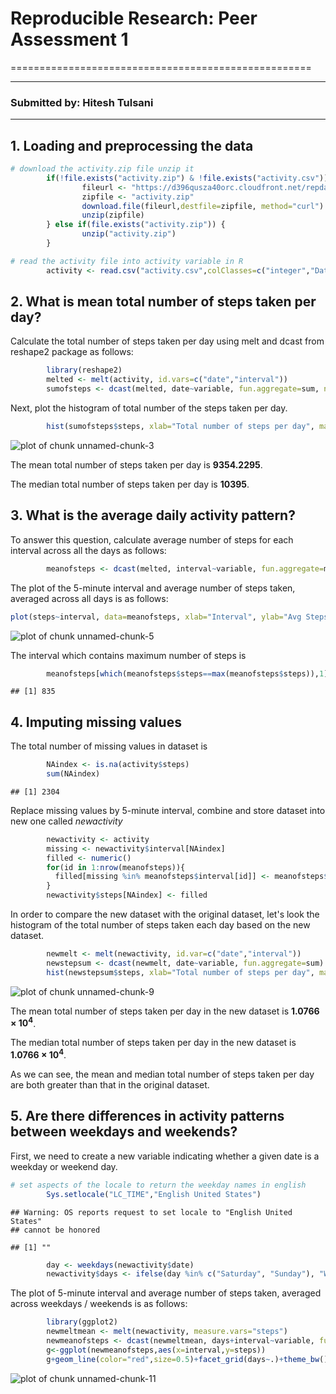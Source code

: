 # Reproducible Research: Peer Assessment 1
====================================================
***
### Submitted by: Hitesh Tulsani

***



## 1. Loading and preprocessing the data


```r
# download the activity.zip file unzip it
        if(!file.exists("activity.zip") & !file.exists("activity.csv")) {
                fileurl <- "https://d396qusza40orc.cloudfront.net/repdata%2Fdata%2Factivity.zip"
                zipfile <- "activity.zip"
                download.file(fileurl,destfile=zipfile, method="curl")
                unzip(zipfile)
        } else if(file.exists("activity.zip")) {
                unzip("activity.zip")
        }

# read the activity file into activity variable in R
        activity <- read.csv("activity.csv",colClasses=c("integer","Date","integer"))
```

## 2. What is mean total number of steps taken per day?

Calculate the total number of steps taken per day using melt and dcast from 
reshape2 package as follows:


```r
        library(reshape2)
        melted <- melt(activity, id.vars=c("date","interval"))
        sumofsteps <- dcast(melted, date~variable, fun.aggregate=sum, na.rm=TRUE)
```

Next, plot the histogram of total number of the steps taken per day.


```r
        hist(sumofsteps$steps, xlab="Total number of steps per day", main="", breaks=15)
```

![plot of chunk unnamed-chunk-3](figure/unnamed-chunk-3.png) 

The mean total number of steps taken per day is **9354.2295**.

The median total number of steps taken per day is **10395**.

## 3. What is the average daily activity pattern?

To answer this question, calculate average number of steps for each interval across all the days as follows:

```r
        meanofsteps <- dcast(melted, interval~variable, fun.aggregate=mean, na.rm=TRUE)
```

The plot of the 5-minute interval and average number of steps taken, averaged across all days is as follows:


```r
plot(steps~interval, data=meanofsteps, xlab="Interval", ylab="Avg Steps", type="l")
```

![plot of chunk unnamed-chunk-5](figure/unnamed-chunk-5.png) 

The interval which contains maximum number of steps is


```r
        meanofsteps[which(meanofsteps$steps==max(meanofsteps$steps)),1]
```

```
## [1] 835
```

## 4. Imputing missing values

The total number of missing values in dataset is


```r
        NAindex <- is.na(activity$steps)
        sum(NAindex)
```

```
## [1] 2304
```

Replace missing values by 5-minute interval, combine and store dataset into new one called *newactivity*


```r
        newactivity <- activity
        missing <- newactivity$interval[NAindex]
        filled <- numeric()
        for(id in 1:nrow(meanofsteps)){
          filled[missing %in% meanofsteps$interval[id]] <- meanofsteps$steps[id]
        }
        newactivity$steps[NAindex] <- filled
```

In order to compare the new dataset with the original dataset, let's look the histogram of the total number of steps taken each day based on the new dataset.


```r
        newmelt <- melt(newactivity, id.var=c("date","interval"))
        newstepsum <- dcast(newmelt, date~variable, fun.aggregate=sum)
        hist(newstepsum$steps, xlab="Total number of steps per day", main="Histogram based on new dataset", breaks=10)
```

![plot of chunk unnamed-chunk-9](figure/unnamed-chunk-9.png) 

The mean total number of steps taken per day in the new dataset is **1.0766 &times; 10<sup>4</sup>**.

The median total number of steps taken per day in the new dataset is **1.0766 &times; 10<sup>4</sup>**.

As we can see, the mean and median total number of steps taken per day are both greater than that in the original dataset.

## 5. Are there differences in activity patterns between weekdays and weekends?

First, we need to create a new variable indicating whether a given date is a weekday or weekend day.


```r
# set aspects of the locale to return the weekday names in english
        Sys.setlocale("LC_TIME","English United States")
```

```
## Warning: OS reports request to set locale to "English United States"
## cannot be honored
```

```
## [1] ""
```

```r
        day <- weekdays(newactivity$date)
        newactivity$days <- ifelse(day %in% c("Saturday", "Sunday"), "Weekend","Weekday")
```

The plot of 5-minute interval and average number of steps taken, averaged across weekdays / weekends is as follows:

```r
        library(ggplot2)
        newmeltmean <- melt(newactivity, measure.vars="steps")
        newmeanofsteps <- dcast(newmeltmean, days+interval~variable, fun.aggregate=mean)
        g<-ggplot(newmeanofsteps,aes(x=interval,y=steps))
        g+geom_line(color="red",size=0.5)+facet_grid(days~.)+theme_bw()
```

![plot of chunk unnamed-chunk-11](figure/unnamed-chunk-11.png) 
